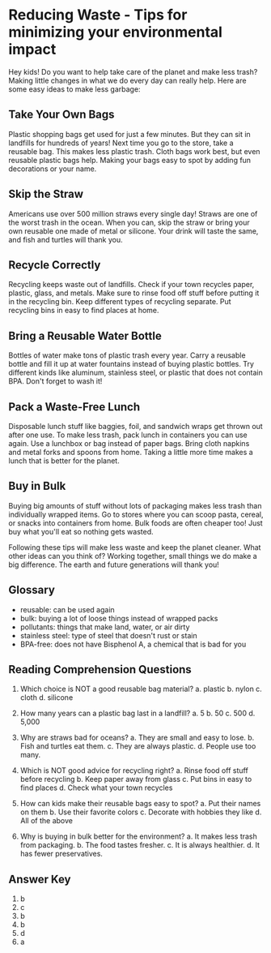 # Reducing Waste - Tips for minimizing your environmental impact

Hey kids! Do you want to help take care of the planet and make less trash? Making little changes in what we do every day can really help. Here are some easy ideas to make less garbage:

## Take Your Own Bags

Plastic shopping bags get used for just a few minutes. But they can sit in landfills for hundreds of years! Next time you go to the store, take a reusable bag. This makes less plastic trash. Cloth bags work best, but even reusable plastic bags help. Making your bags easy to spot by adding fun decorations or your name.

## Skip the Straw

Americans use over 500 million straws every single day! Straws are one of the worst trash in the ocean. When you can, skip the straw or bring your own reusable one made of metal or silicone. Your drink will taste the same, and fish and turtles will thank you.

## Recycle Correctly

Recycling keeps waste out of landfills. Check if your town recycles paper, plastic, glass, and metals. Make sure to rinse food off stuff before putting it in the recycling bin. Keep different types of recycling separate. Put recycling bins in easy to find places at home.

## Bring a Reusable Water Bottle

Bottles of water make tons of plastic trash every year. Carry a reusable bottle and fill it up at water fountains instead of buying plastic bottles. Try different kinds like aluminum, stainless steel, or plastic that does not contain BPA. Don't forget to wash it!

## Pack a Waste-Free Lunch

Disposable lunch stuff like baggies, foil, and sandwich wraps get thrown out after one use. To make less trash, pack lunch in containers you can use again. Use a lunchbox or bag instead of paper bags. Bring cloth napkins and metal forks and spoons from home. Taking a little more time makes a lunch that is better for the planet.

## Buy in Bulk

Buying big amounts of stuff without lots of packaging makes less trash than individually wrapped items. Go to stores where you can scoop pasta, cereal, or snacks into containers from home. Bulk foods are often cheaper too! Just buy what you'll eat so nothing gets wasted.

Following these tips will make less waste and keep the planet cleaner. What other ideas can you think of? Working together, small things we do make a big difference. The earth and future generations will thank you!

## Glossary

- reusable: can be used again
- bulk: buying a lot of loose things instead of wrapped packs
- pollutants: things that make land, water, or air dirty
- stainless steel: type of steel that doesn't rust or stain
- BPA-free: does not have Bisphenol A, a chemical that is bad for you

## Reading Comprehension Questions

1. Which choice is NOT a good reusable bag material?
   a. plastic
   b. nylon
   c. cloth
   d. silicone

2. How many years can a plastic bag last in a landfill?
   a. 5
   b. 50
   c. 500
   d. 5,000

3. Why are straws bad for oceans?
   a. They are small and easy to lose.
   b. Fish and turtles eat them.
   c. They are always plastic.
   d. People use too many.

4. Which is NOT good advice for recycling right?
   a. Rinse food off stuff before recycling
   b. Keep paper away from glass
   c. Put bins in easy to find places
   d. Check what your town recycles

5. How can kids make their reusable bags easy to spot?
   a. Put their names on them
   b. Use their favorite colors
   c. Decorate with hobbies they like
   d. All of the above

6. Why is buying in bulk better for the environment?
   a. It makes less trash from packaging.
   b. The food tastes fresher.
   c. It is always healthier.
   d. It has fewer preservatives.

## Answer Key

1. b
2. c
3. b
4. b
5. d
6. a
